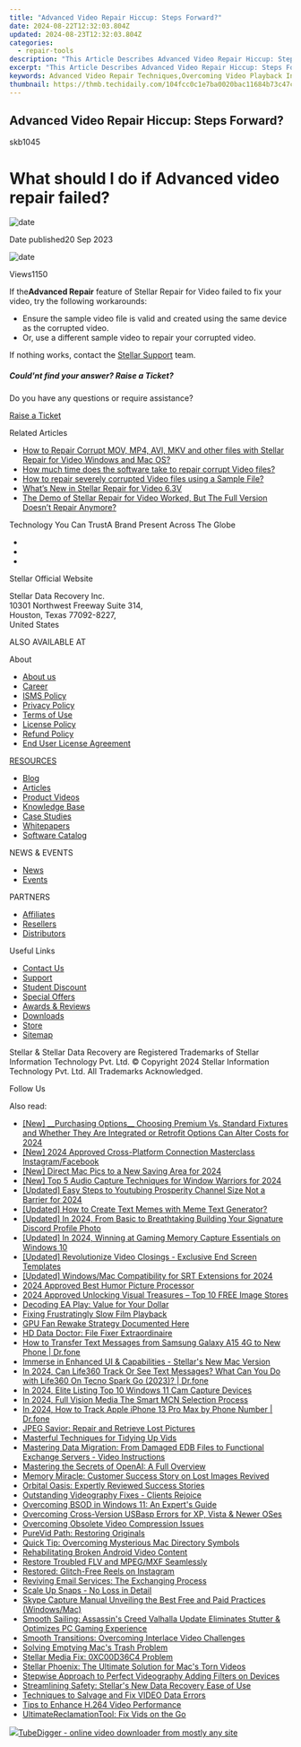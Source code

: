 ```yaml
---
title: "Advanced Video Repair Hiccup: Steps Forward?"
date: 2024-08-22T12:32:03.804Z
updated: 2024-08-23T12:32:03.804Z
categories:
  - repair-tools
description: "This Article Describes Advanced Video Repair Hiccup: Steps Forward?"
excerpt: "This Article Describes Advanced Video Repair Hiccup: Steps Forward?"
keywords: Advanced Video Repair Techniques,Overcoming Video Playback Interruptions,Solutions to Common Video Glitches,Modern Approaches in Digital Video Correction,Expert Guide to Video Hiccup Troubleshooting,Preventing and Fixing Video Errors,Innovative Strategies for Video Repair
thumbnail: https://thmb.techidaily.com/104fcc0c1e7ba0020bac11684b73c47c97661f3e4742e08d1374a286a48bed4c.jpg
---
```


## Advanced Video Repair Hiccup: Steps Forward?

skb1045

# What should I do if Advanced video repair failed?

![date](https://cdn-cmlep.nitrocdn.com/DLSjJVyzoVcUgUSBlgyEUoGMDKLbWXQr/assets/images/optimized/rev-636f8fd/www.stellarinfo.com/support/kb/asset/frontend/images/date.png)

 Date published20 Sep 2023

![date](https://cdn-cmlep.nitrocdn.com/DLSjJVyzoVcUgUSBlgyEUoGMDKLbWXQr/assets/images/optimized/rev-636f8fd/www.stellarinfo.com/support/kb/asset/frontend/images/view.png)

 Views1150

 If the**Advanced Repair** feature of Stellar Repair for Video failed to fix your video, try the following workarounds:

* Ensure the sample video file is valid and created using the same device as the corrupted video.
* Or, use a different sample video to repair your corrupted video.

 If nothing works, contact the [Stellar Support](https://tools.techidaily.com/stellardata-recovery/buy-now/) team.

##### Could'nt find your answer? Raise a Ticket?

 Do you have any questions or require assistance?

[Raise a Ticket](https://tickets.stellarinfo.com/portal/en/signin)

Related Articles

* [How to Repair Corrupt MOV, MP4, AVI, MKV and other files with Stellar Repair for Video Windows and Mac OS?](how-to-fix-corrupt-quicktime-mov-file)
* [How much time does the software take to repair corrupt Video files?](time-take-to-repair-corrupt-video-files)
* [How to repair severely corrupted Video files using a Sample File?](corrupted-video-repair-using-sample-file)
* [What’s New in Stellar Repair for Video 6.3V](new-stellar-phoenix-video-repair-more-powerful)
* [The Demo of Stellar Repair for Video Worked, But The Full Version Doesn’t Repair Anymore?](demo-worked-full-version-does-not-repair)

 Technology You Can TrustA Brand Present Across The Globe

* [](https://www.stellarinfo.com/images/v7/ISO-27001-2013-Certificate.pdf)
* [](https://www.stellarinfo.com/images/v7/ISO-9001-2008Certificate.pdf)
* [](https://tools.techidaily.com/stellardata-recovery/buy-now/)

 Stellar Official Website

 Stellar Data Recovery Inc.  
 10301 Northwest Freeway Suite 314,  
 Houston, Texas 77092-8227,  
 United States

 ALSO AVAILABLE AT

 About

* [About us](https://tools.techidaily.com/stellardata-recovery/buy-now/)
* [Career](https://tools.techidaily.com/stellardata-recovery/buy-now/)
* [ISMS Policy](https://tools.techidaily.com/stellardata-recovery/buy-now/)
* [Privacy Policy](https://tools.techidaily.com/stellardata-recovery/buy-now/)
* [Terms of Use](https://tools.techidaily.com/stellardata-recovery/buy-now/)
* [License Policy](https://www.stellarinfo.com/software-licensing-usage.php)
* [Refund Policy](https://tools.techidaily.com/stellardata-recovery/buy-now/)
* [End User License Agreement](https://tools.techidaily.com/stellardata-recovery/buy-now/)

[RESOURCES](https://tools.techidaily.com/stellardata-recovery/buy-now/)

* [Blog](https://tools.techidaily.com/stellardata-recovery/buy-now/)
* [Articles](https://tools.techidaily.com/stellardata-recovery/buy-now/)
* [Product Videos](https://tools.techidaily.com/stellardata-recovery/buy-now/)
* [Knowledge Base](https://tools.techidaily.com/stellardata-recovery/buy-now/)
* [Case Studies](https://tools.techidaily.com/stellardata-recovery/buy-now/)
* [Whitepapers](https://tools.techidaily.com/stellardata-recovery/buy-now/)
* [Software Catalog](https://tools.techidaily.com/stellardata-recovery/buy-now/)

 NEWS & EVENTS

* [News](https://tools.techidaily.com/stellardata-recovery/buy-now/)
* [Events](https://www.stellarinfo.com/affiliate-summit/affiliate-summit.php)

 PARTNERS

* [Affiliates](https://tools.techidaily.com/stellardata-recovery/buy-now/)
* [Resellers](https://tools.techidaily.com/stellardata-recovery/buy-now/)
* [Distributors](https://tools.techidaily.com/stellardata-recovery/buy-now/)

 Useful Links

* [Contact Us](https://www.stellarinfo.com/contact/contact-us.php)
* [Support](https://tools.techidaily.com/stellardata-recovery/buy-now/)
* [Student Discount](https://www.stellarinfo.com/student-discount/)
* [Special Offers](https://tools.techidaily.com/stellardata-recovery/buy-now/)
* [Awards & Reviews](https://tools.techidaily.com/stellardata-recovery/buy-now/)
* [Downloads](https://www.stellarinfo.com/download.php)
* [Store](https://tools.techidaily.com/stellardata-recovery/buy-now/)
* [Sitemap](https://www.stellarinfo.com/sitemap.php)

 Stellar & Stellar Data Recovery are Registered Trademarks of Stellar Information Technology Pvt. Ltd. © Copyright 2024 Stellar Information Technology Pvt. Ltd. All Trademarks Acknowledged.

Follow Us [](https://www.facebook.com/stellardata) [](https://twitter.com/stellarinfo) [](https://www.linkedin.com/company/stellardatarecovery/) [](https://www.youtube.com/c/stellardatarecovery)

<ins class="adsbygoogle"
     style="display:block"
     data-ad-format="autorelaxed"
     data-ad-client="ca-pub-7571918770474297"
     data-ad-slot="1223367746"></ins>



<ins class="adsbygoogle"
     style="display:block"
     data-ad-client="ca-pub-7571918770474297"
     data-ad-slot="8358498916"
     data-ad-format="auto"
     data-full-width-responsive="true"></ins>



<span class="atpl-alsoreadstyle">Also read:</span>
<div><ul>
<li><a href="https://youtube-webster.techidaily.com/urchasing-options-choosing-premium-vs-standard-fixtures-and-whether-they-are-integrated-or-retrofit-options-can-alter-costs-for-2024/"><u>[New] __Purchasing Options__  Choosing Premium Vs. Standard Fixtures and Whether They Are Integrated or Retrofit Options Can Alter Costs for 2024</u></a></li>
<li><a href="https://instagram-video-recordings.techidaily.com/new-2024-approved-cross-platform-connection-masterclass-instagramfacebook/"><u>[New] 2024 Approved  Cross-Platform Connection Masterclass  Instagram/Facebook</u></a></li>
<li><a href="https://digital-screen-recording.techidaily.com/new-direct-mac-pics-to-a-new-saving-area-for-2024/"><u>[New] Direct Mac Pics to a New Saving Area for 2024</u></a></li>
<li><a href="https://fox-http.techidaily.com/new-top-5-audio-capture-techniques-for-window-warriors-for-2024/"><u>[New] Top 5 Audio Capture Techniques for Window Warriors for 2024</u></a></li>
<li><a href="https://facebook-video-footage.techidaily.com/updated-easy-steps-to-youtubing-prosperity-channel-size-not-a-barrier-for-2024/"><u>[Updated] Easy Steps to Youtubing Prosperity  Channel Size Not a Barrier for 2024</u></a></li>
<li><a href="https://some-approaches.techidaily.com/updated-how-to-create-text-memes-with-meme-text-generator/"><u>[Updated] How to Create Text Memes with Meme Text Generator?</u></a></li>
<li><a href="https://discord-videos.techidaily.com/updated-in-2024-from-basic-to-breathtaking-building-your-signature-discord-profile-photo/"><u>[Updated] In 2024, From Basic to Breathtaking  Building Your Signature Discord Profile Photo</u></a></li>
<li><a href="https://video-capture.techidaily.com/updated-in-2024-winning-at-gaming-memory-capture-essentials-on-windows-10/"><u>[Updated] In 2024, Winning at Gaming Memory  Capture Essentials on Windows 10</u></a></li>
<li><a href="https://facebook-video-share.techidaily.com/updated-revolutionize-video-closings-exclusive-end-screen-templates/"><u>[Updated] Revolutionize Video Closings - Exclusive End Screen Templates</u></a></li>
<li><a href="https://fox-links.techidaily.com/updated-windowsmac-compatibility-for-srt-extensions-for-2024/"><u>[Updated] Windows/Mac Compatibility for SRT Extensions for 2024</u></a></li>
<li><a href="https://extra-resources.techidaily.com/2024-approved-best-humor-picture-processor/"><u>2024 Approved  Best Humor Picture Processor</u></a></li>
<li><a href="https://some-skills.techidaily.com/2024-approved-unlocking-visual-treasures-top-10-free-image-stores/"><u>2024 Approved  Unlocking Visual Treasures – Top 10 FREE Image Stores</u></a></li>
<li><a href="https://games-able.techidaily.com/decoding-ea-play-value-for-your-dollar/"><u>Decoding EA Play: Value for Your Dollar</u></a></li>
<li><a href="https://data-wizards.techidaily.com/fixing-frustratingly-slow-film-playback/"><u>Fixing Frustratingly Slow Film Playback</u></a></li>
<li><a href="https://graphic-issues.techidaily.com/gpu-fan-rewake-strategy-documented-here/"><u>GPU Fan Rewake Strategy Documented Here</u></a></li>
<li><a href="https://data-wizards.techidaily.com/hd-data-doctor-file-fixer-extraordinaire/"><u>HD Data Doctor: File Fixer Extraordinaire</u></a></li>
<li><a href="https://android-transfer.techidaily.com/how-to-transfer-text-messages-from-samsung-galaxy-a15-4g-to-new-phone-drfone-by-drfone-transfer-from-android-transfer-from-android/"><u>How to Transfer Text Messages from Samsung Galaxy A15 4G to New Phone | Dr.fone</u></a></li>
<li><a href="https://data-wizards.techidaily.com/immerse-in-enhanced-ui-and-capabilities-stellars-new-mac-version/"><u>Immerse in Enhanced UI & Capabilities - Stellar's New Mac Version</u></a></li>
<li><a href="https://fake-location.techidaily.com/in-2024-can-life360-track-or-see-text-messages-what-can-you-do-with-life360-on-tecno-spark-go-2023-drfone-by-drfone-virtual-android/"><u>In 2024, Can Life360 Track Or See Text Messages? What Can You Do with Life360 On Tecno Spark Go (2023)? | Dr.fone</u></a></li>
<li><a href="https://screen-sharing-recording.techidaily.com/in-2024-elite-listing-top-10-windows-11-cam-capture-devices/"><u>In 2024, Elite Listing  Top 10 Windows 11 Cam Capture Devices</u></a></li>
<li><a href="https://youtube-data.techidaily.com/24-full-vision-media-the-smart-mcn-selection-process/"><u>In 2024, Full Vision Media  The Smart MCN Selection Process</u></a></li>
<li><a href="https://ios-location-track.techidaily.com/in-2024-how-to-track-apple-iphone-13-pro-max-by-phone-number-drfone-by-drfone-virtual-ios/"><u>In 2024, How to Track Apple iPhone 13 Pro Max by Phone Number | Dr.fone</u></a></li>
<li><a href="https://data-wizards.techidaily.com/jpeg-savior-repair-and-retrieve-lost-pictures/"><u>JPEG Savior: Repair and Retrieve Lost Pictures</u></a></li>
<li><a href="https://data-wizards.techidaily.com/masterful-techniques-for-tidying-up-vids/"><u>Masterful Techniques for Tidying Up Vids</u></a></li>
<li><a href="https://data-wizards.techidaily.com/mastering-data-migration-from-damaged-edb-files-to-functional-exchange-servers-video-instructions/"><u>Mastering Data Migration: From Damaged EDB Files to Functional Exchange Servers - Video Instructions</u></a></li>
<li><a href="https://tech-revival.techidaily.com/mastering-the-secrets-of-openai-a-full-overview/"><u>Mastering the Secrets of OpenAI: A Full Overview</u></a></li>
<li><a href="https://data-wizards.techidaily.com/memory-miracle-customer-success-story-on-lost-images-revived/"><u>Memory Miracle: Customer Success Story on Lost Images Revived</u></a></li>
<li><a href="https://data-wizards.techidaily.com/orbital-oasis-expertly-reviewed-success-stories/"><u>Orbital Oasis: Expertly Reviewed Success Stories</u></a></li>
<li><a href="https://data-wizards.techidaily.com/outstanding-videography-fixes-clients-rejoice/"><u>Outstanding Videography Fixes - Clients Rejoice</u></a></li>
<li><a href="https://data-wizards.techidaily.com/overcoming-bsod-in-windows-11-an-experts-guide/"><u>Overcoming BSOD in Windows 11: An Expert's Guide</u></a></li>
<li><a href="https://driver-install.techidaily.com/overcoming-cross-version-usbasp-errors-for-xp-vista-and-newer-oses/"><u>Overcoming Cross-Version USBasp Errors for XP, Vista & Newer OSes</u></a></li>
<li><a href="https://data-wizards.techidaily.com/overcoming-obsolete-video-compression-issues/"><u>Overcoming Obsolete Video Compression Issues</u></a></li>
<li><a href="https://data-wizards.techidaily.com/purevid-path-restoring-originals/"><u>PureVid Path: Restoring Originals</u></a></li>
<li><a href="https://data-wizards.techidaily.com/quick-tip-overcoming-mysterious-mac-directory-symbols/"><u>Quick Tip: Overcoming Mysterious Mac Directory Symbols</u></a></li>
<li><a href="https://data-wizards.techidaily.com/rehabilitating-broken-android-video-content/"><u>Rehabilitating Broken Android Video Content</u></a></li>
<li><a href="https://data-wizards.techidaily.com/restore-troubled-flv-and-mpegmxf-seamlessly/"><u>Restore Troubled FLV and MPEG/MXF Seamlessly</u></a></li>
<li><a href="https://data-wizards.techidaily.com/restored-glitch-free-reels-on-instagram/"><u>Restored: Glitch-Free Reels on Instagram</u></a></li>
<li><a href="https://data-wizards.techidaily.com/reviving-email-services-the-exchanging-process/"><u>Reviving Email Services: The Exchanging Process</u></a></li>
<li><a href="https://extra-tips.techidaily.com/scale-up-snaps-no-loss-in-detail/"><u>Scale Up Snaps - No Loss in Detail</u></a></li>
<li><a href="https://video-screen-grab.techidaily.com/skype-capture-manual-unveiling-the-best-free-and-paid-practices-windowsmac/"><u>Skype Capture Manual  Unveiling the Best Free and Paid Practices (Windows/Mac)</u></a></li>
<li><a href="https://win-able.techidaily.com/smooth-sailing-assassins-creed-valhalla-update-eliminates-stutter-and-optimizes-pc-gaming-experience/"><u>Smooth Sailing: Assassin's Creed Valhalla Update Eliminates Stutter & Optimizes PC Gaming Experience</u></a></li>
<li><a href="https://data-wizards.techidaily.com/smooth-transitions-overcoming-interlace-video-challenges/"><u>Smooth Transitions: Overcoming Interlace Video Challenges</u></a></li>
<li><a href="https://data-wizards.techidaily.com/solving-emptying-macs-trash-problem/"><u>Solving Emptying Mac's Trash Problem</u></a></li>
<li><a href="https://data-wizards.techidaily.com/stellar-media-fix-0xc00d36c4-problem/"><u>Stellar Media Fix: 0XC00D36C4 Problem</u></a></li>
<li><a href="https://data-wizards.techidaily.com/stellar-phoenix-the-ultimate-solution-for-macs-torn-videos/"><u>Stellar Phoenix: The Ultimate Solution for Mac's Torn Videos</u></a></li>
<li><a href="https://extra-hints.techidaily.com/stepwise-approach-to-perfect-videography-adding-filters-on-devices/"><u>Stepwise Approach to Perfect Videography  Adding Filters on Devices</u></a></li>
<li><a href="https://data-wizards.techidaily.com/streamlining-safety-stellars-new-data-recovery-ease-of-use/"><u>Streamlining Safety: Stellar's New Data Recovery Ease of Use</u></a></li>
<li><a href="https://data-wizards.techidaily.com/techniques-to-salvage-and-fix-video-data-errors/"><u>Techniques to Salvage and Fix VIDEO Data Errors</u></a></li>
<li><a href="https://data-wizards.techidaily.com/tips-to-enhance-h264-video-performance/"><u>Tips to Enhance H.264 Video Performance</u></a></li>
<li><a href="https://data-wizards.techidaily.com/ultimatereclamationtool-fix-vids-on-the-go/"><u>UltimateReclamationTool: Fix Vids on the Go</u></a></li>
</ul></div>

<!-- affiliate ads begin -->
<a href="https://secure.2checkout.com/order/checkout.php?PRODS=4572700&QTY=1&AFFILIATE=108875&CART=1"><img src="	https://www.tubedigger.com/wp-content/uploads/2020/08/tubedigger-software-new.png" border="0">TubeDigger - online video downloader from mostly any site</a>
<!-- affiliate ads end -->